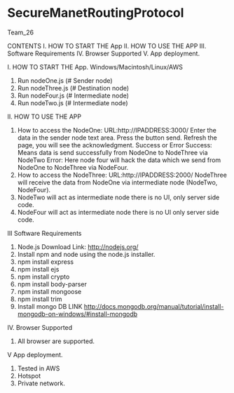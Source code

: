 SecureManetRoutingProtocol
==========================

Team_26


CONTENTS
I.	HOW TO START THE App
II. HOW TO USE THE APP
III. Software Requirements
IV. Browser Supported
V. App deployment.

I. HOW TO START THE App.
Windows/Macintosh/Linux/AWS

1. Run nodeOne.js   (# Sender node)
2. Run nodeThree.js (# Destination node)
3. Run nodeFour.js  (# Intermediate node)
4. Run nodeTwo.js   (# Intermediate node)

II. HOW TO USE THE APP
1. How to access the NodeOne: URL:http://IPADDRESS:3000/
   Enter the data in the sender node text area.
   Press the button send.
   Refresh the page, you will see the acknowledgment. Success or Error
   Success: Means data is send successfully from NodeOne to NodeThree via NodeTwo
   Error: Here node four will hack the data which we send from NodeOne to NodeThree via NodeFour.      
2. How to access the NodeThree: URL:http://IPADDRESS:2000/
   NodeThree will receive the data from NodeOne via intermediate node (NodeTwo, NodeFour).
3. NodeTwo will act as intermediate node there is no UI, only server side code.
4. NodeFour will act as intermediate node there is no UI only server side code.

III  Software Requirements

1. Node.js Download Link: http://nodejs.org/
2. Install npm and node using the node.js installer.
3. npm install express
4. npm install ejs
5. npm install crypto
6. npm install body-parser
7. npm install mongoose
8. npm install trim
9. Install mongo DB LINK http://docs.mongodb.org/manual/tutorial/install-mongodb-on-windows/#install-mongodb


IV.  Browser Supported
1. All browser are supported.

V  App deployment.

1. Tested in AWS
2. Hotspot
3. Private network.
